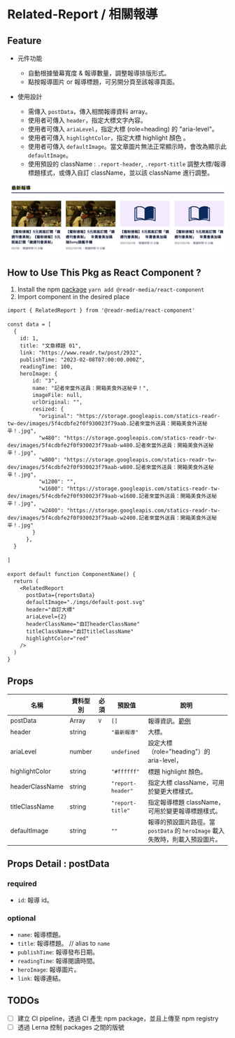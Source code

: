 # Related-Report / 相關報導

## Feature

- 元件功能

  - 自動根據螢幕寬度 & 報導數量，調整報導排版形式。
  - 點按報導圖片 or 報導標題，可另開分頁至該報導頁面。

- 使用設計

  - 需傳入 `postData`，傳入相關報導資料 array。
  - 使用者可傳入 `header`，指定大標文字內容。
  - 使用者可傳入 `ariaLevel`，指定大標 (role=heading) 的 "aria-level"。
  - 使用者可傳入 `highlightColor`，指定大標 highlight 顏色 。
  - 使用者可傳入 `defaultImage`。當文章圖片無法正常顯示時，會改為顯示此 `defaultImage`。
  - 使用預設的 className : `.report-header`, `.report-title` 調整大標/報導標題樣式，或傳入自訂 className，並以該 className 進行調整。

![Related report](./imgs/related-report.svg)

## How to Use This Pkg as React Component ?

1. Install the npm [package](https://www.npmjs.com/package/@readr-media/react-component)
   `yarn add @readr-media/react-component`
2. Import component in the desired place

```
import { RelatedReport } from '@readr-media/react-component'

const data = [
  {
    id: 1,
    title: "文章標題 01",
    link: "https://www.readr.tw/post/2932",
    publishTime: "2023-02-08T07:00:00.000Z",
    readingTime: 100,
    heroImage: {
        id: "3",
        name: "記者來當外送員：開箱美食外送秘辛！",
        imageFile: null,
        urlOriginal: "",
        resized: {
          "original": "https://storage.googleapis.com/statics-readr-tw-dev/images/5f4cdbfe2f0f930023f79aab.記者來當外送員：開箱美食外送秘辛！.jpg",
          "w480": "https://storage.googleapis.com/statics-readr-tw-dev/images/5f4cdbfe2f0f930023f79aab-w480.記者來當外送員：開箱美食外送秘辛！.jpg",
          "w800": "https://storage.googleapis.com/statics-readr-tw-dev/images/5f4cdbfe2f0f930023f79aab-w800.記者來當外送員：開箱美食外送秘辛！.jpg",
          "w1200": "",
          "w1600": "https://storage.googleapis.com/statics-readr-tw-dev/images/5f4cdbfe2f0f930023f79aab-w1600.記者來當外送員：開箱美食外送秘辛！.jpg",
          "w2400": "https://storage.googleapis.com/statics-readr-tw-dev/images/5f4cdbfe2f0f930023f79aab-w2400.記者來當外送員：開箱美食外送秘辛！.jpg"
        }
      },
  }

]

export default function ComponentName() {
  return (
    <RelatedReport
      postData={reportsData}
      defaultImage="./imgs/default-post.svg"
      header="自訂大標"
      ariaLevel={2}
      headerClassName="自訂headerClassName"
      titleClassName="自訂titleClassName"
      highlightColor="red"
    />
  )
}
```

## Props

| 名稱            | 資料型別 | 必須 | 預設值            | 說明                                                                          |
| --------------- | -------- | ---- | ----------------- | ----------------------------------------------------------------------------- |
| postData        | Array    | `V`  | `[]`              | 報導資訊。[範例](#props-detail--postdata)                                     |
| header          | string   |      | `"最新報導"`      | 大標。                                                                        |
| ariaLevel       | number   |      | `undefined`       | 設定大標（role="heading"）的 aria-level，                                     |
| highlightColor  | string   |      | `"#ffffff"`       | 標題 highlight 顏色。                                                         |
| headerClassName | string   |      | `"report-header"` | 指定大標 className，可用於變更大標樣式。                                      |
| titleClassName  | string   |      | `"report-title"`  | 指定報導標題 className，可用於變更報導標題樣式。                              |
| defaultImage    | string   |      | `""`              | 報導的預設圖片路徑。當 `postData` 的 `heroImage` 載入失敗時，則載入預設圖片。 |

## Props Detail : postData

### required

- `id`: 報導 id。

### optional

- `name`: 報導標題。
- `title`: 報導標題。 // alias to `name`
- `publishTime`: 報導發布日期。
- `readingTime`: 報導閱讀時間。
- `heroImage`: 報導圖片。
- `link`: 報導連結。

## TODOs

- [ ] 建立 CI pipeline，透過 CI 產生 npm package，並且上傳至 npm registry
- [ ] 透過 Lerna 控制 packages 之間的版號
